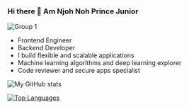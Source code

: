 ### Hi there 👋 Am Njoh Noh Prince Junior

![Group 1](https://user-images.githubusercontent.com/60319809/179373883-a9877934-da3f-41a2-b483-ac42eb2a7ebd.png)

- Frontend Engineer
- Backend Developer
- I build flexible and scalable applications
- Machine learning algorithms and deep learning explorer
- Code reviewer and secure apps specialist

![My GitHub stats](https://github-readme-stats.vercel.app/api?username=NjohPrince&show_icons=true&theme=radical)

[![Top Languages](https://github-readme-stats.vercel.app/api/top-langs/?username=NjohPrince&layout=compact)](https://github.com/NjohPrince/github-readme-stats)
